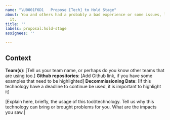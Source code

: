 ```yaml
---
name: "\U0001F6D1   Propose [Tech] to Hold Stage"
about: You and others had a probably a bad experience or some issues, let us know
  it.
title: ''
labels: proposal:hold-stage
assignees: ''

---
```


## Context

**Team(s)**: [Tell us your team name, or perhaps do you know other teams that are using too.]
**Github repositories**: [Add Github link, if you have some examples that need to be highlighted]
**Decommissioning Date**: [If this technology have a deadline to continue be used, it is important to highlight it]

[Explain here, briefly, the usage of this tool/technology. Tell us why this technology can bring or brought problems for you. What are the impacts you saw.]
